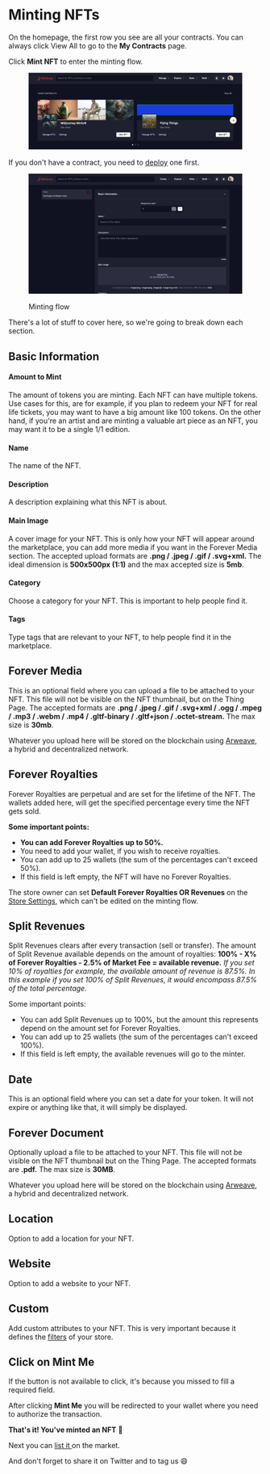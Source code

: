 # Minting NFTs

On the homepage, the first row you see are all your contracts. You can always click View All to go to the **My Contracts** page.

Click **Mint NFT** to enter the minting flow.

<figure><img src="../../.gitbook/assets/Screenshot 2023-07-05 at 17.22.33.png" alt=""><figcaption></figcaption></figure>

If you don't have a contract, you need to [deploy](deploy-contract.md) one first.



<figure><img src="../../.gitbook/assets/Screenshot 2023-04-11 at 16.31.40.png" alt=""><figcaption><p>Minting flow</p></figcaption></figure>

There's a lot of stuff to cover here, so we're going to break down each section.

## Basic Information

#### Amount to Mint

The amount of tokens you are minting. Each NFT can have multiple tokens. Use cases for this, are for example, if you plan to redeem your NFT for real life tickets, you may want to have a big amount like 100 tokens. On the other hand, if you're an artist and are minting a valuable art piece as an NFT, you may want it to be a single 1/1 edition.

#### Name

The name of the NFT.

#### Description

A description explaining what this NFT is about.

#### Main Image

A cover image for your NFT. This is only how your NFT will appear around the marketplace, you can add more media if you want in the Forever Media section. The accepted upload formats are **.png / .jpeg / .gif / .svg+xml.** The ideal dimension is **500x500px (1:1)** and the max accepted size is **5mb**.

#### Category

Choose a category for your NFT. This is important to help people find it.

#### Tags

Type tags that are relevant to your NFT, to help people find it in the marketplace.

## Forever Media

This is an optional field where you can upload a file to be attached to your NFT. This file will not be visible on the NFT thumbnail, but on the Thing Page. The accepted formats are **.png / .jpeg / .gif / .svg+xml / .ogg / .mpeg / .mp3 / .webm / .mp4 / .gltf-binary / .gltf+json / .octet-stream.** The max size is **30mb**.

Whatever you upload here will be stored on the blockchain using [Arweave](https://www.arweave.org/), a hybrid and decentralized network.

## Forever Royalties

Forever Royalties are perpetual and are set for the lifetime of the NFT. The wallets added here, will get the specified percentage every time the NFT gets sold.

**Some important points:**

* **You can add Forever Royalties up to 50%.**&#x20;
* You need to add your wallet, if you wish to receive royalties.
* You can add up to 25 wallets (the sum of the percentages can't exceed 50%).
* If this field is left empty, the NFT will have no Forever Royalties.

The store owner can set **Default Forever Royalties OR Revenues** on the [Store Settings](customize-contract.md), which can't be edited on the minting flow.

## Split Revenues

Split Revenues clears after every transaction (sell or transfer). The amount of Split Revenue available depends on the amount of royalties: **100% - X% of Forever Royalties - 2.5% of Market Fee = available revenue.** _If you set 10% of royalties for example, the available amount of revenue is 87.5%. In this example if you set 100% of Split Revenues, it would encompass 87.5% of the total percentage._

Some important points:

* You can add Split Revenues up to 100%, but the amount this represents depend on the amount set for Forever Royalties.
* You can add up to 25 wallets (the sum of the percentages can't exceed 100%).
* If this field is left empty, the available revenues will go to the minter.

## Date

This is an optional field where you can set a date for your token. It will not expire or anything like that, it will simply be displayed.

## Forever Document

Optionally upload a file to be attached to your NFT. This file will not be visible on the NFT thumbnail but on the Thing Page. The accepted formats are **.pdf.** The max size is **30MB**.

Whatever you upload here will be stored on the blockchain using [Arweave](https://www.arweave.org/), a hybrid and decentralized network.

## Location

Option to add a location for your NFT.

## Website

Option to add a website to your NFT.

## Custom

Add custom attributes to your NFT. This is very important because it defines the [filters](contract-page.md#filters) of your store.

##

## Click on Mint Me

If the button is not available to click, it's because you missed to fill a required field.

After clicking **Mint Me** you will be redirected to your wallet where you need to authorize the transaction.

**That's it! You've minted an NFT** :tada:

Next you can [list it ](../selling-nfts/how-to-list.md)on the market.

And don't forget to share it on Twitter and to tag us :smile:

